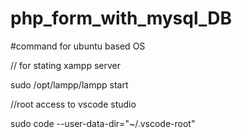 # php_form_with_mysql_DB

#command for ubuntu based OS

// for stating xampp server

sudo /opt/lampp/lampp start

//root access to vscode studio

sudo code --user-data-dir="~/.vscode-root"
